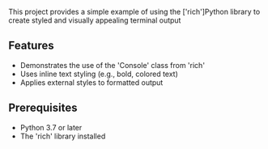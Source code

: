 This project provides a simple example of using the ['rich']Python library to create styled and visually appealing terminal output

## Features
- Demonstrates the use of the 'Console' class from 'rich'
- Uses inline text styling (e.g., bold, colored text)
- Applies external styles to formatted output

## Prerequisites
- Python 3.7 or later
- The 'rich' library installed

